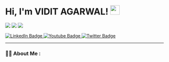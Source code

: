 


# Hi, I'm VIDIT AGARWAL! <img src="https://raw.githubusercontent.com/MartinHeinz/MartinHeinz/master/wave.gif" width="30px">




![](https://img.shields.io/badge/Vidit-Hacked-informational?style=flat&logo=<LOGO_NAME>&logoColor=white&color=2bbc8a)
![](https://img.shields.io/badge/Vidit-Hacked-informational?style=flat&logo=<LOGO_NAME>&logoColor=white&color=2bbc8a)
![](https://img.shields.io/badge/Vidit-Hacked-informational?style=flat&logo=<LOGO_NAME>&logoColor=white&color=2bbc8a)

<div id="badges">
  <a href="your-linkedin-URL">
    <img src="https://img.shields.io/badge/LinkedIn-blue?style=for-the-badge&logo=linkedin&logoColor=white" alt="LinkedIn Badge"/>
  </a>
  <a href="your-youtube-URL">
    <img src="https://img.shields.io/badge/YouTube-red?style=for-the-badge&logo=youtube&logoColor=white" alt="Youtube Badge"/>
  </a>
  <a href="your-twitter-URL">
    <img src="https://img.shields.io/badge/Twitter-blue?style=for-the-badge&logo=twitter&logoColor=white" alt="Twitter Badge"/>
  </a>
</div>

---

### :man_technologist: About Me :

<!--
**erviditagarwal/erviditagarwal** is a ✨ _special_ ✨ repository because its `README.md` (this file) appears on your GitHub profile.

Here are some ideas to get you started:

- 🔭 I’m currently working on ...
- 🌱 I’m currently learning ...
- 👯 I’m looking to collaborate on ...
- 🤔 I’m looking for help with ...
- 💬 Ask me about ...
- 📫 How to reach me: ...
- 😄 Pronouns: ...
- ⚡ Fun fact: ...
-->
